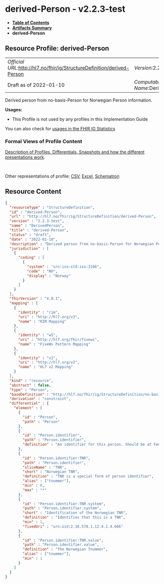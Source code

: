 # derived-Person - v2.2.3-test

* [**Table of Contents**](toc.md)
* [**Artifacts Summary**](artifacts.md)
* **derived-Person**

## Resource Profile: derived-Person 

| | |
| :--- | :--- |
| *Official URL*:http://hl7.no/fhir/ig/StructureDefinition/derived-Person | *Version*:2.2.3-test |
| Draft as of 2022-01-10 | *Computable Name*:DerivedPerson |

 
Derived person from no-basis-Person for Norwegian Person information. 

**Usages:**

* This Profile is not used by any profiles in this Implementation Guide

You can also check for [usages in the FHIR IG Statistics](https://packages2.fhir.org/xig/hl7.fhir.no.basis|current/StructureDefinition/derived-Person)

### Formal Views of Profile Content

 [Description of Profiles, Differentials, Snapshots and how the different presentations work](http://build.fhir.org/ig/FHIR/ig-guidance/readingIgs.html#structure-definitions). 

 

Other representations of profile: [CSV](StructureDefinition-derived-Person.csv), [Excel](StructureDefinition-derived-Person.xlsx), [Schematron](StructureDefinition-derived-Person.sch) 



## Resource Content

```json
{
  "resourceType" : "StructureDefinition",
  "id" : "derived-Person",
  "url" : "http://hl7.no/fhir/ig/StructureDefinition/derived-Person",
  "version" : "2.2.3-test",
  "name" : "DerivedPerson",
  "title" : "derived-Person",
  "status" : "draft",
  "date" : "2022-01-10",
  "description" : "Derived person from no-basis-Person for Norwegian Person information.",
  "jurisdiction" : [
    {
      "coding" : [
        {
          "system" : "urn:iso:std:iso:3166",
          "code" : "NO",
          "display" : "Norway"
        }
      ]
    }
  ],
  "fhirVersion" : "4.0.1",
  "mapping" : [
    {
      "identity" : "rim",
      "uri" : "http://hl7.org/v3",
      "name" : "RIM Mapping"
    },
    {
      "identity" : "w5",
      "uri" : "http://hl7.org/fhir/fivews",
      "name" : "FiveWs Pattern Mapping"
    },
    {
      "identity" : "v2",
      "uri" : "http://hl7.org/v2",
      "name" : "HL7 v2 Mapping"
    }
  ],
  "kind" : "resource",
  "abstract" : false,
  "type" : "Person",
  "baseDefinition" : "http://hl7.no/fhir/ig/StructureDefinition/no-basis-Person",
  "derivation" : "constraint",
  "differential" : {
    "element" : [
      {
        "id" : "Person",
        "path" : "Person"
      },
      {
        "id" : "Person.identifier",
        "path" : "Person.identifier",
        "definition" : "An identifier for this person. Should be at Fødselsnummer or D-nummer\r\n\r\nIdentifier for a person within a particular scope. TNR is also allowed"
      },
      {
        "id" : "Person.identifier:TNR",
        "path" : "Person.identifier",
        "sliceName" : "TNR",
        "short" : "Norwegian TNR",
        "definition" : "TNR is a special form of person identifier",
        "alias" : ["tnummer"],
        "min" : 0,
        "max" : "*"
      },
      {
        "id" : "Person.identifier:TNR.system",
        "path" : "Person.identifier.system",
        "short" : "Identification of the Norwegian TNR",
        "definition" : "Identifies that this is a TNR",
        "min" : 1,
        "fixedUri" : "urn:oid:2.16.578.1.12.4.1.4.666"
      },
      {
        "id" : "Person.identifier:TNR.value",
        "path" : "Person.identifier.value",
        "definition" : "The Norwegian Tnummer",
        "alias" : ["tnummer"],
        "min" : 1
      }
    ]
  }
}

```
